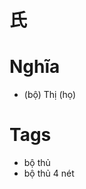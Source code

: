 # 氏

# Nghĩa
* (bộ) Thị (họ)

# Tags
* bộ thủ
*  bộ thủ 4 nét

<script>window.HANZI_FIELD='氏';</script>
